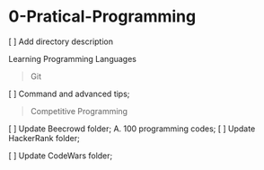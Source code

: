 # 0-Pratical-Programming
[ ] Add directory description

Learning Programming Languages
> Git

  [ ] Command and advanced tips;

> Competitive Programming

  [ ] Update Beecrowd folder;
    A. 100 programming codes;
  [ ] Update HackerRank folder;

  [ ] Update CodeWars folder;  
